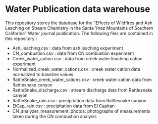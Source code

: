 # Water Publication data warehouse
This repository stores the database for the "Effects of Wildfires and Ash Leaching on Stream Chemistry
in the Santa Ynez Mountains of Southern California" Water journal publication. The following files are contained in this repository :

- Ash_leaching.csv : data from ash leaching experiment
- CN_combustion.csv : data from CN combustion experiment
- Creek_water_cation.csv : data from creek water leaching cation experiment
- Normalized_creek_water_cations.csv : creek water cation data normalized to baseline values
- RattleSnake_creek_water_cations.csv : creek water cation data from Rattlesnake canyon
- RattleSnake_discharge.csv : stream discharge data from Rattlesnake canyon
- RattleSnake_rain.csv : precipitation data form Rattlesnake canyon
- ElCap_rain.csv : precipitation data from El Capitan
- CN_analyzer_measurement_photos: photographs of measurements taken during the CN combustion analysis
